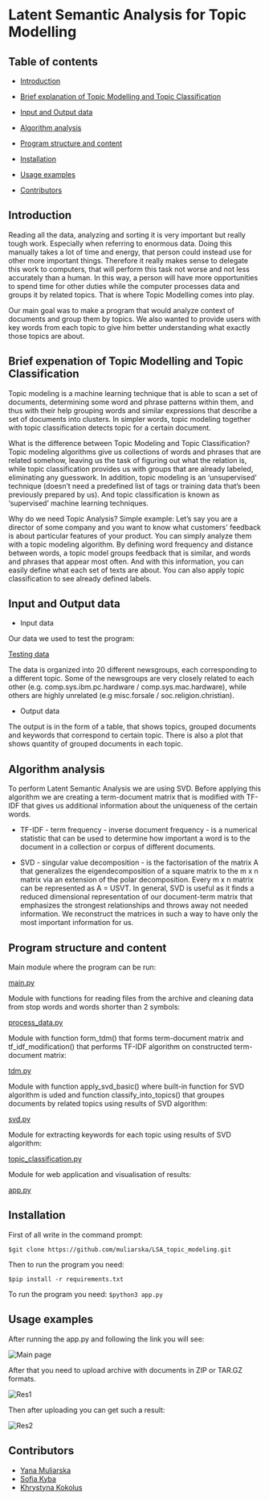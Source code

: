 # Latent Semantic Analysis for Topic Modelling

## Table of contents

* [Introduction](#Introduction)

* [Brief explanation of Topic Modelling and Topic Classification](#Brief-expenation-of-Topic-Modelling-and-Topic-Classification)

* [Input and Output data](#Input-and-Output-Data)

* [Algorithm analysis](#Algorithm-analysis)

* [Program structure and content](#Program-structure-and-content)

* [Installation](#Installation)

* [Usage examples](#Usage-examples)

* [Contributors](#Contributors)


## Introduction

Reading all the data, analyzing and sorting it is very important but really tough work. Especially when referring to enormous data. Doing this manually takes a lot of time and energy, that person could instead use for other more important things. Therefore it really makes sense to delegate this work to computers, that will perform this task not worse and not less accurately than a human. In this way, a person will have more opportunities to spend time for other duties while the computer processes data and groups it by related topics. That is where Topic Modelling comes into play.

Our main goal was to make a program that would analyze context of documents and group them by topics. We also wanted to provide users with key words from each topic to give him better understanding what exactly those topics are about.

## Brief expenation of Topic Modelling and Topic Classification

Topic modeling is a machine learning technique that is able to scan a set of documents, determining some word and phrase patterns within them, and thus with their help grouping words and similar expressions that describe a set of documents into clusters. In simpler words, topic modeling together with topic classification detects topic for a certain document.

What is the difference between Topic Modeling and Topic Classification? Topic modeling algorithms give us collections of words and phrases that are related somehow, leaving us the task of figuring out what the relation is, while topic classification provides us with groups that are already labeled, eliminating any guesswork. In addition, topic modeling is an ‘unsupervised’ technique (doesn’t need a predefined list of tags or training data that’s been previously prepared by us). And topic classification is known as ‘supervised’ machine learning techniques.

Why do we need Topic Analysis? Simple example: Let’s say you are a director of some company and you want to know what customers' feedback is about particular features of your product. You can simply analyze them with a topic modeling algorithm. By defining word frequency and distance between words, a topic model groups feedback that is similar, and words and phrases that appear most often. And with this information, you can easily define what each set of texts are about. You can also apply topic classification to see already defined labels.


## Input and Output data

* Input data

Our data we used to test the program:

[Testing data](https://archive.ics.uci.edu/ml/datasets/Twenty+Newsgroups)

The data is organized into 20 different newsgroups, each corresponding to a different topic. Some of the newsgroups are very closely related to each other (e.g. comp.sys.ibm.pc.hardware / comp.sys.mac.hardware), while others are highly unrelated (e.g misc.forsale / soc.religion.christian).

* Output data

The output is in the form of a table, that shows topics, grouped documents and keywords that correspond to certain topic. There is also a plot that shows quantity of grouped documents in each topic.

## Algorithm analysis

To perform Latent Semantic Analysis we are using SVD. Before applying this algorithm we are creating a term-document matrix that is modified with TF-IDF that gives us additional information about the uniqueness of the certain words. 

* TF-IDF - term frequency - inverse document frequency - is a numerical statistic that can be used to determine how important a word is to the document in a collection or corpus of different documents. 

* SVD - singular value decomposition - is the factorisation of the matrix A that generalizes the eigendecomposition of a square matrix to the m x n matrix via an extension of the polar decomposition. Every m x n matrix can be represented as A = USVT. In general, SVD is useful as it finds a reduced dimensional representation of our document-term matrix that emphasizes the strongest relationships and throws away not needed information. We reconstruct the matrices in such a way to have only the most important information for us.

## Program structure and content

Main module where the program can be run:

[main.py](https://github.com/Sofia-Kyba/Semester_Homework_Ucu/blob/master/modules/main.py)

Module with functions for reading files from the archive and cleaning data from stop words and words shorter than 2 symbols:

[process_data.py](https://github.com/muliarska/LSA_topic_modeling/blob/main/modules/process_data.py)

Module with function form_tdm() that forms term-document matrix and tf_idf_modification() that performs TF-IDF algorithm on constructed term-document matrix:

[tdm.py](https://github.com/muliarska/LSA_topic_modeling/blob/main/modules/tdm.py)

Module with function apply_svd_basic() where built-in function for SVD algorithm is uded and function classify_into_topics() that groupes documents by related topics using results of SVD algorithm:

[svd.py](https://github.com/muliarska/LSA_topic_modeling/blob/main/modules/svd.py)

Module for extracting keywords for each topic using results of SVD algorithm:

[topic_classification.py](https://github.com/muliarska/LSA_topic_modeling/blob/main/modules/topic_classification.py)

Module for web application and visualisation of results:
 
[app.py](https://github.com/muliarska/LSA_topic_modeling/blob/main/modules/app.py)


## Installation

First of all write in the command prompt:

`$git clone https://github.com/muliarska/LSA_topic_modeling.git`

Then to run the program you need:

`$pip install -r requirements.txt`

To run the program you need:
`$python3 app.py`

## Usage examples

After running the app.py and following the link you will see:

![Main page](https://github.com/muliarska/LSA_topic_modeling/blob/main/images/main_page.png)


After that you need to upload archive with documents in ZIP or TAR.GZ formats.

![Res1](https://github.com/muliarska/LSA_topic_modeling/blob/main/images/result1.png)

Then after uploading you can get such a result:

 ![Res2](https://github.com/muliarska/LSA_topic_modeling/blob/main/images/result2.png)

## Contributors

- [Yana Muliarska](https://github.com/muliarska)
- [Sofia Kyba](https://github.com/Sofia-Kyba)
- [Khrystyna Kokolus](https://github.com/khristinakokolus)

